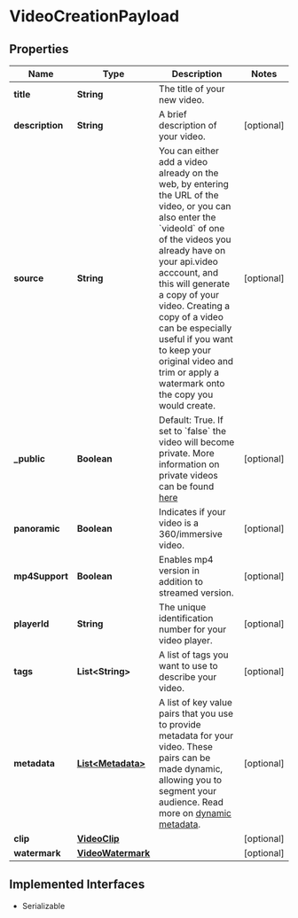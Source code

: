 

# VideoCreationPayload

## Properties

Name | Type | Description | Notes
------------ | ------------- | ------------- | -------------
**title** | **String** | The title of your new video. | 
**description** | **String** | A brief description of your video. |  [optional]
**source** | **String** | You can either add a video already on the web, by entering the URL of the video, or you can also enter the &#x60;videoId&#x60; of one of the videos you already have on your api.video acccount, and this will generate a copy of your video. Creating a copy of a video can be especially useful if you want to keep your original video and trim or apply a watermark onto the copy you would create. |  [optional]
**_public** | **Boolean** | Default: True. If set to &#x60;false&#x60; the video will become private. More information on private videos can be found [here](https://docs.api.video/delivery-analytics/video-privacy-access-management) |  [optional]
**panoramic** | **Boolean** | Indicates if your video is a 360/immersive video. |  [optional]
**mp4Support** | **Boolean** | Enables mp4 version in addition to streamed version. |  [optional]
**playerId** | **String** | The unique identification number for your video player. |  [optional]
**tags** | **List&lt;String&gt;** | A list of tags you want to use to describe your video. |  [optional]
**metadata** | [**List&lt;Metadata&gt;**](Metadata.md) | A list of key value pairs that you use to provide metadata for your video. These pairs can be made dynamic, allowing you to segment your audience. Read more on [dynamic metadata](https://api.video/blog/endpoints/dynamic-metadata/). |  [optional]
**clip** | [**VideoClip**](VideoClip.md) |  |  [optional]
**watermark** | [**VideoWatermark**](VideoWatermark.md) |  |  [optional]


## Implemented Interfaces

* Serializable


